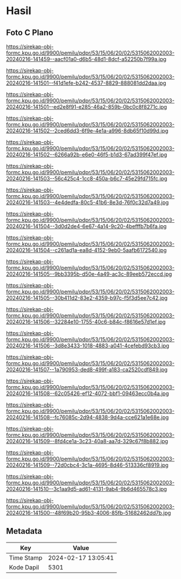# Hasil

## Foto C Plano

https://sirekap-obj-formc.kpu.go.id/9900/pemilu/pdpr/53/15/06/20/02/5315062002003-20240216-141459--aacf01a0-d6b5-48d1-8dcf-a52250b7f99a.jpg

https://sirekap-obj-formc.kpu.go.id/9900/pemilu/pdpr/53/15/06/20/02/5315062002003-20240216-141501--f41d1efe-b242-4537-8829-888081dd2daa.jpg

https://sirekap-obj-formc.kpu.go.id/9900/pemilu/pdpr/53/15/06/20/02/5315062002003-20240216-141501--ed2e8f91-e285-46a2-859b-0bc0c8f8271c.jpg

https://sirekap-obj-formc.kpu.go.id/9900/pemilu/pdpr/53/15/06/20/02/5315062002003-20240216-141502--2ced6dd3-6f9e-4e1a-a996-8db65f10d99d.jpg

https://sirekap-obj-formc.kpu.go.id/9900/pemilu/pdpr/53/15/06/20/02/5315062002003-20240216-141502--6266a92b-e6e0-46f5-b1d3-67ad399f47ef.jpg

https://sirekap-obj-formc.kpu.go.id/9900/pemilu/pdpr/53/15/06/20/02/5315062002003-20240216-141503--56c425c4-1cc8-450a-b6c7-45e29fd715fc.jpg

https://sirekap-obj-formc.kpu.go.id/9900/pemilu/pdpr/53/15/06/20/02/5315062002003-20240216-141503--4e4dedfa-80c5-41b6-8e3d-76f0c32d7a49.jpg

https://sirekap-obj-formc.kpu.go.id/9900/pemilu/pdpr/53/15/06/20/02/5315062002003-20240216-141504--3d0d2de4-6e67-4a14-9c20-4befffb7b6fa.jpg

https://sirekap-obj-formc.kpu.go.id/9900/pemilu/pdpr/53/15/06/20/02/5315062002003-20240216-141504--c261ad1a-ea8d-4152-9eb0-5aafb6172540.jpg

https://sirekap-obj-formc.kpu.go.id/9900/pemilu/pdpr/53/15/06/20/02/5315062002003-20240216-141505--9bb3395b-d50e-4a49-ac3c-89eeb572eccd.jpg

https://sirekap-obj-formc.kpu.go.id/9900/pemilu/pdpr/53/15/06/20/02/5315062002003-20240216-141505--30b411d2-83e2-4359-b97c-f5f3d5ee7c42.jpg

https://sirekap-obj-formc.kpu.go.id/9900/pemilu/pdpr/53/15/06/20/02/5315062002003-20240216-141506--32284e10-1755-40c6-b84c-f8616e57d1ef.jpg

https://sirekap-obj-formc.kpu.go.id/9900/pemilu/pdpr/53/15/06/20/02/5315062002003-20240216-141506--3d8e3433-1018-4883-a041-4cefebd93cb3.jpg

https://sirekap-obj-formc.kpu.go.id/9900/pemilu/pdpr/53/15/06/20/02/5315062002003-20240216-141507--1a790953-ded8-499f-a183-ca2520cdf849.jpg

https://sirekap-obj-formc.kpu.go.id/9900/pemilu/pdpr/53/15/06/20/02/5315062002003-20240216-141508--62c05426-ef12-4072-bbf1-09463ecc0b4a.jpg

https://sirekap-obj-formc.kpu.go.id/9900/pemilu/pdpr/53/15/06/20/02/5315062002003-20240216-141508--fc76085c-2d94-4838-9d4a-cce621a1e68e.jpg

https://sirekap-obj-formc.kpu.go.id/9900/pemilu/pdpr/53/15/06/20/02/5315062002003-20240216-141509--8fd4ce1a-3c23-40a8-aa7d-329c67f8b882.jpg

https://sirekap-obj-formc.kpu.go.id/9900/pemilu/pdpr/53/15/06/20/02/5315062002003-20240216-141509--72d0cbc4-3c1a-4695-8d46-513336cf8919.jpg

https://sirekap-obj-formc.kpu.go.id/9900/pemilu/pdpr/53/15/06/20/02/5315062002003-20240216-141510--3c1aa9d5-ad61-4131-9ab4-9b6d465578c3.jpg

https://sirekap-obj-formc.kpu.go.id/9900/pemilu/pdpr/53/15/06/20/02/5315062002003-20240216-141500--48f69b20-95b3-4006-85fb-51682462dd7b.jpg


## Metadata

| Key        | Value               |
| ---------- | ------------------- |
| Time Stamp | 2024-02-17 13:05:41 |
| Kode Dapil | 5301                |



